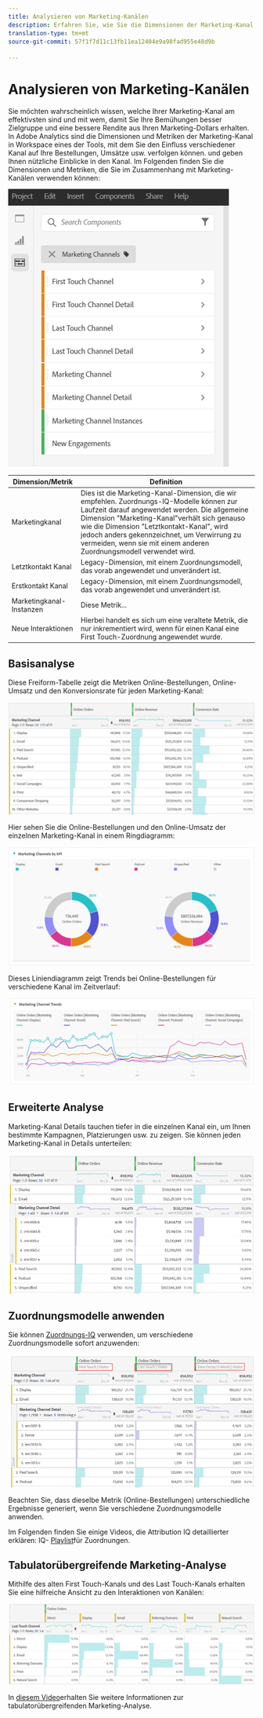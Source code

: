 ```yaml
---
title: Analysieren von Marketing-Kanälen
description: Erfahren Sie, wie Sie die Dimensionen der Marketing-Kanal in Workspace verwenden.
translation-type: tm+mt
source-git-commit: 57f1f7d11c13fb11ea12404e9a98fad955e48d9b

---
```



# Analysieren von Marketing-Kanälen

Sie möchten wahrscheinlich wissen, welche Ihrer Marketing-Kanal am effektivsten sind und mit wem, damit Sie Ihre Bemühungen besser Zielgruppe und eine bessere Rendite aus Ihren Marketing-Dollars erhalten. In Adobe Analytics sind die Dimensionen und Metriken der Marketing-Kanal in Workspace eines der Tools, mit dem Sie den Einfluss verschiedener Kanal auf Ihre Bestellungen, Umsätze usw. verfolgen können. und geben Ihnen nützliche Einblicke in den Kanal. Im Folgenden finden Sie die Dimensionen und Metriken, die Sie im Zusammenhang mit Marketing-Kanälen verwenden können:

![](assets/mc-dims.png)

| Dimension/Metrik | Definition |
|---|---|
| Marketingkanal | Dies ist die Marketing-Kanal-Dimension, die wir empfehlen. Zuordnungs-IQ-Modelle können zur Laufzeit darauf angewendet werden. Die allgemeine Dimension &quot;Marketing-Kanal&quot;verhält sich genauso wie die Dimension &quot;Letztkontakt-Kanal&quot;, wird jedoch anders gekennzeichnet, um Verwirrung zu vermeiden, wenn sie mit einem anderen Zuordnungsmodell verwendet wird. |
| Letztkontakt Kanal | Legacy-Dimension, mit einem Zuordnungsmodell, das vorab angewendet und unverändert ist. |
| Erstkontakt Kanal | Legacy-Dimension, mit einem Zuordnungsmodell, das vorab angewendet und unverändert ist. |
| Marketingkanal-Instanzen | Diese Metrik... |
| Neue Interaktionen | Hierbei handelt es sich um eine veraltete Metrik, die nur inkrementiert wird, wenn für einen Kanal eine First Touch-Zuordnung angewendet wurde. |

## Basisanalyse

Diese Freiform-Tabelle zeigt die Metriken Online-Bestellungen, Online-Umsatz und den Konversionsrate für jeden Marketing-Kanal:

![](assets/mc-viz1.png)

Hier sehen Sie die Online-Bestellungen und den Online-Umsatz der einzelnen Marketing-Kanal in einem Ringdiagramm:

![](assets/mc-viz2.png)

Dieses Liniendiagramm zeigt Trends bei Online-Bestellungen für verschiedene Kanal im Zeitverlauf:

![](assets/mc-viz3.png)

## Erweiterte Analyse

Marketing-Kanal Details tauchen tiefer in die einzelnen Kanal ein, um Ihnen bestimmte Kampagnen, Platzierungen usw. zu zeigen. Sie können jeden Marketing-Kanal in Details unterteilen:

![](assets/mc-viz4.png)

## Zuordnungsmodelle anwenden

Sie können [Zuordnungs-IQ](https://docs.adobe.com/content/help/en/analytics/analyze/analysis-workspace/panels/attribution/use-attribution.html) verwenden, um verschiedene Zuordnungsmodelle sofort anzuwenden:

![](assets/mc-viz5.png)

Beachten Sie, dass dieselbe Metrik (Online-Bestellungen) unterschiedliche Ergebnisse generiert, wenn Sie verschiedene Zuordnungsmodelle anwenden.

Im Folgenden finden Sie einige Videos, die Attribution IQ detaillierter erklären: IQ- [Playlist](https://www.youtube.com/playlist?list=PL2tCx83mn7GuDzYEZ8jQlaScruZr3tBTR)für Zuordnungen.

## Tabulatorübergreifende Marketing-Analyse

Mithilfe des alten First Touch-Kanals und des Last Touch-Kanals erhalten Sie eine hilfreiche Ansicht zu den Interaktionen von Kanälen:

![](assets/mc-viz6.png)

In [diesem Video](https://www.youtube.com/watch?v=M3EOdONa-3E)erhalten Sie weitere Informationen zur tabulatorübergreifenden Marketing-Analyse.